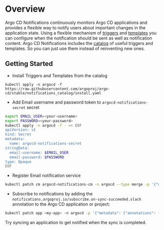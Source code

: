 # Overview

Argo CD Notifications continuously monitors Argo CD applications and provides a flexible way to notify
users about important changes in the application state. Using a flexible mechanism of
[triggers](triggers.md) and [templates](templates.md) you can configure when the notification should be sent as
well as notification content. Argo CD Notifications includes the [catalog](catalog.md) of useful triggers and templates.
So you can just use them instead of reinventing new ones.

## Getting Started

* Install Triggers and Templates from the catalog

```
kubectl apply -n argocd -f https://raw.githubusercontent.com/argoproj/argo-cd/stable/notifications_catalog/install.yaml
```

* Add Email username and password token to `argocd-notifications-secret` secret

```bash
export EMAIL_USER=<your-username>
export PASSWORD=<your-password>
kubectl apply -n argocd -f - << EOF
apiVersion: v1
kind: Secret
metadata:
  name: argocd-notifications-secret
stringData:
  email-username: $EMAIL_USER
  email-password: $PASSWORD
type: Opaque
EOF
```

* Register Email notification service

```bash
kubectl patch cm argocd-notifications-cm -n argocd --type merge -p '{"data": {"service.email.gmail": "{ username: $email-username, password: $email-password, host: smtp.gmail.com, port: 465, from: $email-username }" }}'
```

* Subscribe to notifications by adding the `notifications.argoproj.io/subscribe.on-sync-succeeded.slack` annotation to the Argo CD application or project:

```bash
kubectl patch app <my-app> -n argocd -p '{"metadata": {"annotations": {"notifications.argoproj.io/subscribe.on-sync-succeeded.slack":"<my-channel>"}}}' --type merge
```

Try syncing an application to get notified when the sync is completed.
